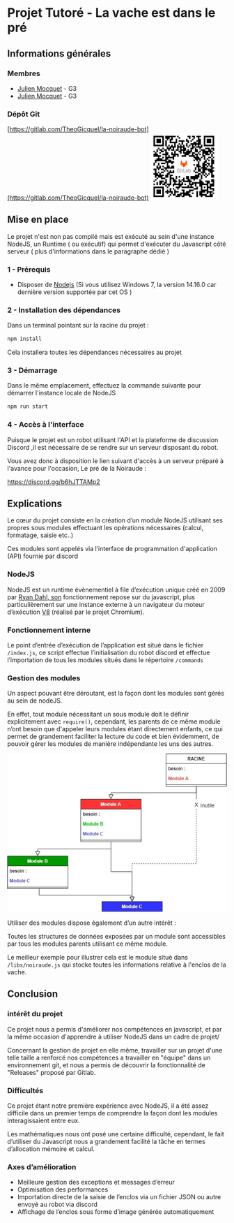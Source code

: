 # Projet Tutoré - La vache est dans le pré

## Informations générales


### Membres

* [Julien Mocquet](https://gitlab.com/Jujugibus) - G3
* [Julien Mocquet](https://gitlab.com/Jujugibus) - G3
### Dépôt Git
[https://gitlab.com/TheoGicquel/la-noiraude-bot](https://gitlab.com/TheoGicquel/la-noiraude-bot)
<img src=".\docs\qr-code.png" style="zoom: 15%;" />



## Mise en place

Le projet n'est non pas compilé mais est exécuté au sein d'une instance NodeJS, un Runtime ( ou exécutif) qui permet d'exécuter du Javascript côté serveur ( plus d'informations dans le paragraphe dédié )

###  1 - Prérequis 

* Disposer de [Nodejs](https://nodejs.org/en/download/) (Si vous utilisez Windows 7, la version 14.16.0 car dernière version supportée par cet OS )

### 2 - Installation des dépendances

Dans un terminal pointant sur la racine du projet :

```bash
npm install
```

Cela installera toutes les dépendances nécessaires au projet 

### 3 - Démarrage

Dans le même emplacement, effectuez la commande suivante pour démarrer l'instance locale de NodeJS

```bash
npm run start
```

### 4 - Accès à l'interface

Puisque le projet est un robot utilisant l'API et la plateforme de discussion Discord ,il est nécessaire de se rendre sur un serveur disposant du robot.

Vous avez donc à disposition le lien suivant d'accès à un serveur préparé à l'avance pour l'occasion, Le pré de la Noiraude :

https://discord.gg/b6hJTTAMp2

## Explications

Le cœur du projet consiste en la création d’un module NodeJS utilisant ses propres sous modules effectuant les opérations nécessaires (calcul, formatage, saisie etc..)

Ces modules sont  appelés via l’interface de programmation d'application (API) fournie par discord

### NodeJS

NodeJS est un runtime évènementiel à file d’exécution unique créé en 2009 par [Ryan Dahl, son](https://en.wikipedia.org/wiki/Ryan_Dahl) fonctionnement repose sur du javascript, plus particulièrement sur une instance externe à un navigateur du moteur d’exécution [V8](https://en.wikipedia.org/wiki/V8_(JavaScript_engine)) (réalisé par le projet Chromium).

### Fonctionnement interne
Le point d’entrée d’exécution de l’application est situé dans le fichier `/index.js`, ce script effectue l’initialisation du robot discord et effectue l’importation de tous les modules situés dans le répertoire `/commands` 

### Gestion des modules
Un aspect pouvant être déroutant, est la façon dont les modules sont gérés au sein de nodeJS. 

En effet, tout module nécessitant un sous module doit le définir explicitement avec `require()`, cependant, les parents de ce même module n’ont besoin que d'appeler leurs modules étant directement enfants, ce qui permet de grandement faciliter la lecture du code et bien évidemment, de pouvoir gérer les modules de manière indépendante les uns des autres.

![img](./docs/node_module.jpg)

Utiliser des modules dispose également d’un autre intérêt :

Toutes les structures de données exposées par un module sont accessibles par tous les modules parents utilisant ce même module.

Le meilleur exemple pour illustrer cela est le module situé dans `/libs/noiraude.js` qui stocke toutes les informations relative à l'enclos de la vache.

## Conclusion

### intérêt du projet

Ce projet nous a permis d'améliorer nos compétences en javascript, et par la même occasion d'apprendre à utiliser NodeJS dans un cadre de projet/

Concernant la gestion de projet en elle même, travailler sur un projet d'une telle taille a renforcé nos compétences a travailler en "équipe" dans un environnement git, et nous a permis de découvrir la fonctionnalité de "Releases" proposé par Gitlab.

### Difficultés

Ce projet étant notre première expérience avec NodeJS, il a été assez difficile dans un premier temps de comprendre la façon dont les modules interagissaient entre eux.

Les mathématiques nous ont posé une certaine difficulté, cependant, le fait d’utiliser du Javascript nous a grandement facilité la tâche en termes d’allocation mémoire et calcul.

### Axes d’amélioration

- Meilleure gestion des exceptions et messages d’erreur
- Optimisation des performances
- Importation directe de la saisie de l’enclos via un fichier JSON ou autre envoyé au robot via discord
- Affichage de l’enclos sous forme d’image générée automatiquement
